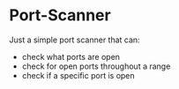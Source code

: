 # Port-Scanner
Just a simple port scanner that can:
- check what ports are open
- check for open ports throughout a range
- check if a specific port is open
